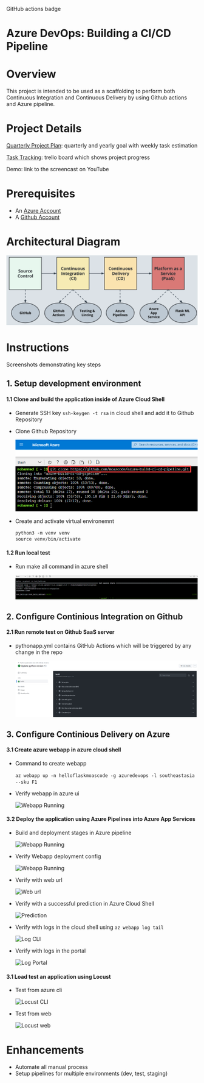 GitHub actions badge
  
# Azure DevOps: Building a CI/CD Pipeline

# Overview
This project is intended to be used as a scaffolding to perform both Continuous Integration and Continuous Delivery by using Github actions and Azure pipeline.

# Project Details
[Quarterly Project Plan](./project%20info/Project%20Plan_%20Building%20CI-CD%20Pipeline.xlsx): quarterly and yearly goal with weekly task estimation

[Task Tracking](https://trello.com/b/RV1s9H7y/building-a-ci-cd-pipeline): trello board which shows project progress

Demo: link to the screencast on YouTube
  
# Prerequisites

- An [Azure Account](https://portal.azure.com) 
- A [Github Account](https://github.com)
  
# Architectural Diagram

![Project Architecture](./project%20info/Project%20architecture.png)
  
# Instructions
Screenshots demonstrating key steps
  
## 1. Setup development environment

#### 1.1 Clone and build the application inside of Azure Cloud Shell
- Generate SSH key `ssh-keygen -t rsa` in cloud shell and add it to Github Repository
- Clone Github Repository

  ![Repo Clone](./project%20info/clone_repo.png)
- Create and activate virtual environemnt

  ```
  python3 -m venv venv
  source venv/bin/activate
  ```
  
#### 1.2 Run local test
- Run make all command in azure shell

  ![Test Passed](./project%20info/make_all_pass_test.png)
  
## 2. Configure Continious Integration on Github

#### 2.1 Run remote test on Github SaaS server
- pythonapp.yml contains GitHub Actions which will be triggered by any change in the repo

  ![Github Build](./project%20info/github_actions_build.png)
  
## 3. Configure Continious Delivery on Azure

#### 3.1 Create azure webapp in azure cloud shell
- Command to create webapp

  ```az webapp up -n helloflaskmoascode -g azuredevops -l southeastasia --sku F1```
- Verify webapp in azure ui

  ![Webapp Running](./project%20info/web_app_running.png)

#### 3.2 Deploy the application using Azure Pipelines into Azure App Services
- Build and deployment stages in Azure pipeline

  ![Webapp Running](./project%20info/successful_build_deploy.png)

- Verify Webapp deployment config

  ![Webapp Running](./project%20info/webapp_deployment.png)

- Verify with web url

  ![Web url](./project%20info/successful_web_home.png)

- Verify with a successful prediction in Azure Cloud Shell

  ![Prediction](./project%20info/successful_prediction.png)

- Verify with logs in the cloud shell using ```az webapp log tail```

  ![Log CLI](./project%20info/webapp_log_cli.png)

- Verify with logs in the portal

  ![Log Portal](./project%20info/webapp_log_portal.png)

#### 3.1 Load test an application using Locust

- Test from azure cli

  ![Locust CLI](./project%20info/locus_test_cli.png)

- Test from web

  ![Locust web](./project%20info/locus_test_web.png)
  
# Enhancements

- Automate all manual process
- Setup pipelines for multiple environments (dev, test, staging)
  


